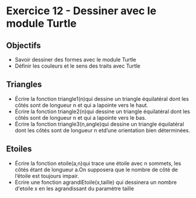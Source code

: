 # Exercice 12 - Dessiner avec le module Turtle

## Objectifs 
* Savoir dessiner des formes avec le module Turtle
* Définir les couleurs et le sens des traits avec Turtle

## Triangles
* Écrire la fonction triangle1(n)qui dessine un triangle équilatéral dont les côtés sont de longueur n et qui a lapointe vers le haut.
* Écrire la fonction triangle2(n)qui dessine un triangle équilatéral dont les côtés sont de longueur n et qui a lapointe vers le bas.
* Écrire la fonction triangle3(n,angle)qui dessine un triangle équilatéral dont les côtés sont de longueur n etd’une orientation bien déterminées.

## Etoiles
* Écrire la fonction etoile(a,n)qui trace une étoile avec n sommets, les côtés étant de longueur a.On supposera que le nombre de côté de l’étoile est toujours impair.
* Ecrire une fonction agrandiEtoile(x,taille) qui dessinera un nombre d'etoile x en les agrandissant du paramètre taille